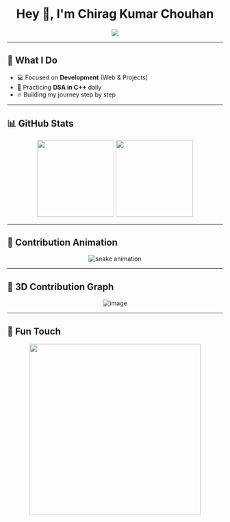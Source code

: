 <h1 align="center">
  Hey 👋, I'm Chirag Kumar Chouhan  
</h1>

<p align="center">
  <img src="https://readme-typing-svg.herokuapp.com?font=Fira+Code&size=24&duration=4000&pause=1000&color=36BCF7&center=true&vCenter=true&width=600&lines=Passionate+Developer;DSA+Enthusiast;Always+Learning+New+Things" />
</p>

---

## 🚀 What I Do
- 💻 Focused on **Development** (Web & Projects)  
- 📘 Practicing **DSA in C++** daily  
- 🔥 Building my journey step by step  

---

## 📊 GitHub Stats
<p align="center">
  <img src="https://github-readme-stats.vercel.app/api?username=ChiragKumarChouhan&show_icons=true&theme=radical&hide_border=true" height="180"/>
  <img src="https://github-readme-streak-stats.herokuapp.com/?user=ChiragKumarChouhan&theme=radical&hide_border=true" height="180"/>
</p>

---

## 🐍 Contribution Animation
<p align="center">
  <img src="https://imgs.search.brave.com/ZF-5Qj9sfNlntxRLleTalxlZjSHJA8BTt0vOzghMJNo/rs:fit:860:0:0:0/g:ce/aHR0cHM6Ly9jZG4u/cHJvZC53ZWJzaXRl/LWZpbGVzLmNvbS81/ZTBmMTE0NDkzMGE4/YmM4YWFjZTUyNmMv/NjVlNTQ1ODEyNDlm/NjJhM2U2YzRjMTYw/XzY1ZTUxMzY2Zjg1/MWMzODBmZWU2MDM5/Ni1mNGU2ZThlZDg4/MmYzMWY0NTZjZTM0/MWZjOGI3NTMxZS5q/cGVn" alt="snake animation"/>
</p>

---

## 🧊 3D Contribution Graph
<p align="center">
  <img src="https://imgs.search.brave.com/pDwdrEfJ516-eSkyZz77ZCmLVDP1gL9H5FRn3oEwENI/rs:fit:860:0:0:0/g:ce/aHR0cHM6Ly9pbWFn/ZXMuY3RmYXNzZXRz/Lm5ldC9zNXVvOTVu/ZjZuamgvNmFTUjEy/ek5obnk3enpsMW9t/bXl2ci9kZjExNDMz/YzY3NWRhZmIzZDVl/OGUyZjE4ZGY4Zjlm/Ny9Eb2N1bWVudGF0/aW9uX0lJX0FTU0lH/TkVEX0pvaG5fQWxs/c3Bhd19fMV8uanBn/P3c9MjAwMCZmbT1q/cGc" alt="image"/>
</p>

---

## 🎉 Fun Touch
<p align="center">
  <img src="https://media.giphy.com/media/qgQUggAC3Pfv687qPC/giphy.gif" width="400"/>
</p>
